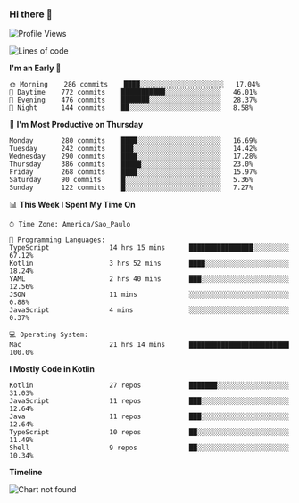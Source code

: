 ### Hi there 👋

<!--
**fernandonogueira/fernandonogueira** is a ✨ _special_ ✨ repository because its `README.md` (this file) appears on your GitHub profile.

Here are some ideas to get you started:

- 🔭 I’m currently working on ...
- 🌱 I’m currently learning ...
- 👯 I’m looking to collaborate on ...
- 🤔 I’m looking for help with ...
- 💬 Ask me about ...
- 📫 How to reach me: ...
- 😄 Pronouns: ...
- ⚡ Fun fact: ...
-->

<!--START_SECTION:waka-->
![Profile Views](http://img.shields.io/badge/Profile%20Views-0-blue)

![Lines of code](https://img.shields.io/badge/From%20Hello%20World%20I%27ve%20Written-589451%20lines%20of%20code-blue)

**I'm an Early 🐤** 

```text
🌞 Morning    286 commits    ████░░░░░░░░░░░░░░░░░░░░░   17.04% 
🌆 Daytime    772 commits    ███████████░░░░░░░░░░░░░░   46.01% 
🌃 Evening    476 commits    ███████░░░░░░░░░░░░░░░░░░   28.37% 
🌙 Night      144 commits    ██░░░░░░░░░░░░░░░░░░░░░░░   8.58%

```
📅 **I'm Most Productive on Thursday** 

```text
Monday       280 commits    ████░░░░░░░░░░░░░░░░░░░░░   16.69% 
Tuesday      242 commits    ███░░░░░░░░░░░░░░░░░░░░░░   14.42% 
Wednesday    290 commits    ████░░░░░░░░░░░░░░░░░░░░░   17.28% 
Thursday     386 commits    █████░░░░░░░░░░░░░░░░░░░░   23.0% 
Friday       268 commits    ████░░░░░░░░░░░░░░░░░░░░░   15.97% 
Saturday     90 commits     █░░░░░░░░░░░░░░░░░░░░░░░░   5.36% 
Sunday       122 commits    █░░░░░░░░░░░░░░░░░░░░░░░░   7.27%

```


📊 **This Week I Spent My Time On** 

```text
⌚︎ Time Zone: America/Sao_Paulo

💬 Programming Languages: 
TypeScript               14 hrs 15 mins      ████████████████░░░░░░░░░   67.12% 
Kotlin                   3 hrs 52 mins       ████░░░░░░░░░░░░░░░░░░░░░   18.24% 
YAML                     2 hrs 40 mins       ███░░░░░░░░░░░░░░░░░░░░░░   12.56% 
JSON                     11 mins             ░░░░░░░░░░░░░░░░░░░░░░░░░   0.88% 
JavaScript               4 mins              ░░░░░░░░░░░░░░░░░░░░░░░░░   0.37%

💻 Operating System: 
Mac                      21 hrs 14 mins      █████████████████████████   100.0%

```

**I Mostly Code in Kotlin** 

```text
Kotlin                   27 repos            ███████░░░░░░░░░░░░░░░░░░   31.03% 
JavaScript               11 repos            ███░░░░░░░░░░░░░░░░░░░░░░   12.64% 
Java                     11 repos            ███░░░░░░░░░░░░░░░░░░░░░░   12.64% 
TypeScript               10 repos            ██░░░░░░░░░░░░░░░░░░░░░░░   11.49% 
Shell                    9 repos             ██░░░░░░░░░░░░░░░░░░░░░░░   10.34%

```


**Timeline**

![Chart not found](https://raw.githubusercontent.com/fernandonogueira/fernandonogueira/master/charts/bar_graph.png) 


<!--END_SECTION:waka-->
